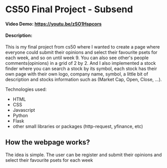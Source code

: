 # CS50 Final Project - Subsend

#### Video Demo: <https://youtu.be/zSO1Hspcors>

#### Description:

This is my final project from cs50 where I wanted to create a page where everyone could submit their opinions and select their favourite psets for each week, and so on until week 9. You can also see other's people comments(opinions) in a grid of 2 by 2. And I also implemented a stock finder where you can search a stock by its symbol, each stock has their own page with their own logo, company name, symbol, a little bit of description and stocks information such as (Market Cap, Open, Close, ...).

Technologies used:

- HTML
- CSS
- Javascript
- Python
- Flask
- other small libraries or packages (http-request, yfinance, etc)

## How the webpage works?
The idea is simple. The user can be register and submit their opinions and select their favourite psets for each week
